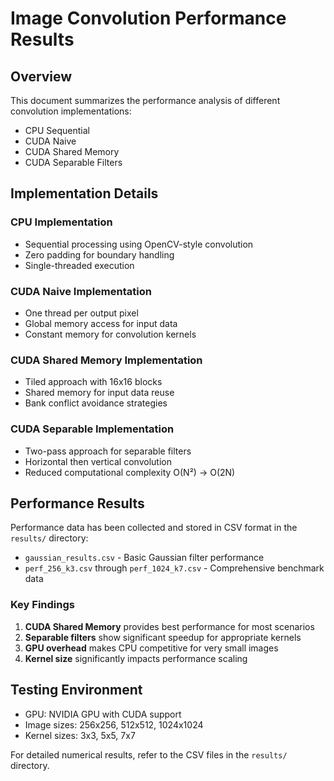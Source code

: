 # Image Convolution Performance Results

## Overview
This document summarizes the performance analysis of different convolution implementations:
- CPU Sequential
- CUDA Naive
- CUDA Shared Memory
- CUDA Separable Filters

## Implementation Details

### CPU Implementation
- Sequential processing using OpenCV-style convolution
- Zero padding for boundary handling
- Single-threaded execution

### CUDA Naive Implementation  
- One thread per output pixel
- Global memory access for input data
- Constant memory for convolution kernels

### CUDA Shared Memory Implementation
- Tiled approach with 16x16 blocks
- Shared memory for input data reuse
- Bank conflict avoidance strategies

### CUDA Separable Implementation
- Two-pass approach for separable filters
- Horizontal then vertical convolution
- Reduced computational complexity O(N²) → O(2N)

## Performance Results

Performance data has been collected and stored in CSV format in the `results/` directory:

- `gaussian_results.csv` - Basic Gaussian filter performance
- `perf_256_k3.csv` through `perf_1024_k7.csv` - Comprehensive benchmark data

### Key Findings
1. **CUDA Shared Memory** provides best performance for most scenarios
2. **Separable filters** show significant speedup for appropriate kernels
3. **GPU overhead** makes CPU competitive for very small images
4. **Kernel size** significantly impacts performance scaling

## Testing Environment
- GPU: NVIDIA GPU with CUDA support
- Image sizes: 256x256, 512x512, 1024x1024
- Kernel sizes: 3x3, 5x5, 7x7

For detailed numerical results, refer to the CSV files in the `results/` directory.